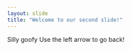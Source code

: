 ```yaml
---
layout: slide
title: "Welcome to our second slide!"
---
```

Silly goofy 
Use the left arrow to go back!
